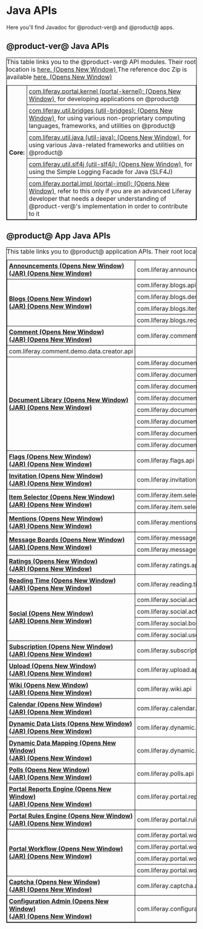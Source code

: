 # Java APIs

Here you'll find Javadoc for @product-ver@ and @product@ apps. 

## @product-ver@ Java APIs

<style>
table, th, td {
    border: 1px solid black;
    border-collapse: collapse;
}
th, td {
    padding: 5px;
    text-align: left;
}
caption {
    text-align: left;
}
</style>
<table style="width:100%">
  <caption>
    This table links you to the @product-ver@ API modules. Their
    root location is  
    <a href="@platform-ref@/7.2-latest/javadocs/" target="_blank">
    here.<span class="opens-new-window-accessible"> (Opens New Window) </span>
    </a> The 
    reference doc Zip is available  
    <a href="@platform-ref@/7.2-latest/" target="_blank">
    here.<span class="opens-new-window-accessible"> (Opens New Window) </span>
    </a>
    <br>
  </caption>

  <tr>
    <th rowspan="5">Core:</th>
    <td>
	<a href="@platform-ref@/7.2-latest/javadocs/portal-kernel/index.html" target="_blank">
	com.liferay.portal.kernel (portal-kernel):<span class="opens-new-window-accessible"> (Opens New Window) </span>
	</a>&nbsp;for developing applications on @product@
    </td>
  </tr>

  <tr>
    <td>
       <a href="@platform-ref@/7.2-latest/javadocs/util-bridges/index.html" target="_blank">
	com.liferay.util.bridges (util-bridges):<span class="opens-new-window-accessible"> (Opens New Window) </span>
	</a>&nbsp;for using various non-proprietary computing languages, frameworks, and utilities
       on @product@
    </td>
  </tr>

  <tr>
    <td>
       <a href="@platform-ref@/7.2-latest/javadocs/util-java/index.html" target="_blank">
	com.liferay.util.java (util-java):<span class="opens-new-window-accessible"> (Opens New Window) </span>
	</a>&nbsp;for using various Java-related frameworks and utilities on @product@
    </td>
  </tr>

  <tr>
    <td>
       <a href="@platform-ref@/7.2-latest/javadocs/util-slf4j/index.html" target="_blank">
	com.liferay.util.slf4j (util-slf4j):<span class="opens-new-window-accessible"> (Opens New Window) </span>
	</a>&nbsp;for using the Simple Logging Facade for Java (SLF4J)
    </td>
  </tr>

  <tr>
    <td>
       <a href="@platform-ref@/7.2-latest/javadocs/portal-impl/index.html" target="_blank">
	com.liferay.portal.impl (portal-impl):<span class="opens-new-window-accessible"> (Opens New Window) </span>
	</a>&nbsp;refer to this only if you are an advanced Liferay developer that needs a deeper
       understanding of @product-ver@'s implementation in order to contribute to it
    </td>
  </tr>

</table>

## @product@ App Java APIs

<style>
table, th, td {
    border: 1px solid black;
    border-collapse: collapse;
}
th, td {
    padding: 5px;
    text-align: left;
}
caption {
    text-align: left;
}
</style>
<table style="width:100%">
  <caption>
    This table links you to @product@ application APIs. Their root location is 
    <a href="@app-ref@" target="_blank">
    here.<span class="opens-new-window-accessible"> (Opens New Window) </span>
    </a>
    <br>
  </caption>

<!-- Collab -->
  <tr>
    <th rowspan="1">
      <a href="@app-ref@/announcements/latest/javadocs/" target="_blank">
      Announcements<span class="opens-new-window-accessible"> (Opens New Window) </span>
      </a>
      <br>
      <a href="@app-ref@/announcements/latest/" target="_blank">
       (JAR)<span class="opens-new-window-accessible"> (Opens New Window) </span>
      </a>
    </th>
    <td>
       com.liferay.announcements.api
      </td>
  </tr>

  <tr>
    <th rowspan="4">
      <a href="@app-ref@/blogs/latest/javadocs/" target="_blank">
      Blogs<span class="opens-new-window-accessible"> (Opens New Window) </span>
      </a>
      <br>
      <a href="@app-ref@/blogs/latest/" target="_blank">
       (JAR)<span class="opens-new-window-accessible"> (Opens New Window) </span>
      </a>
    </th>
    <td>
       com.liferay.blogs.api
      </td>
  </tr>
  <tr>
    <td>
    com.liferay.blogs.demo.data.creator.api
      </td>
  </tr>
  <tr>
    <td>
    com.liferay.blogs.item.selector.api
      </td>
  </tr>
  <tr>
    <td>
    com.liferay.blogs.recent.bloggers.api
      </td>
  </tr>

  <tr>
    <th rowspan="1">
      <a href="@app-ref@/comment/latest/javadocs/" target="_blank">
      Comment<span class="opens-new-window-accessible"> (Opens New Window) </span>
      </a>
      <br>
      <a href="@app-ref@/comment/latest/" target="_blank">
       (JAR)<span class="opens-new-window-accessible"> (Opens New Window) </span>
      </a>
    </th>
    <td>
       com.liferay.comment.api
      </td>
  </tr>
  <tr>
    <td>
       com.liferay.comment.demo.data.creator.api
      </td>
  </tr>

  <tr>
    <th rowspan="8">
      <a href="@app-ref@/document-library/latest/javadocs/" target="_blank">
      Document Library<span class="opens-new-window-accessible"> (Opens New Window) </span>
      </a>
      <br>
      <a href="@app-ref@/document-library/latest/" target="_blank">
       (JAR)<span class="opens-new-window-accessible"> (Opens New Window) </span>
      </a>
    </th>
    <td>
       com.liferay.document.library.api
      </td>
  </tr>
  <tr>
    <td>
       com.liferay.document.library.content.api
      </td>
  </tr>
  <tr>
    <td>
       com.liferay.document.library.demo.data.creator.api
      </td>
  </tr>
  <tr>
    <td>
       com.liferay.document.library.file.rank.api
      </td>
  </tr>
  <tr>
    <td>
       com.liferay.document.library.repository.authorization.api
      </td>
  </tr>
  <tr>
    <td>
       com.liferay.document.library.repository.cmis.api
      </td>
  </tr>
  <tr>
    <td>
       com.liferay.document.library.repository.external.api
      </td>
  </tr>
  <tr>
    <td>
       com.liferay.document.library.sync.api
      </td>
  </tr>

  <tr>
    <th rowspan="1">
      <a href="@app-ref@/flags/latest/javadocs/" target="_blank">
      Flags<span class="opens-new-window-accessible"> (Opens New Window) </span>
      </a>
      <br>
      <a href="@app-ref@/flags/latest/" target="_blank">
       (JAR)<span class="opens-new-window-accessible"> (Opens New Window) </span>
      </a>
    </th>
    <td>
       com.liferay.flags.api
      </td>
  </tr>

  <tr>
    <th rowspan="1">
      <a href="@app-ref@/invitation/latest/javadocs/" target="_blank">
      Invitation<span class="opens-new-window-accessible"> (Opens New Window) </span>
      </a>
      <br>
      <a href="@app-ref@/invitation/latest/" target="_blank">
       (JAR)<span class="opens-new-window-accessible"> (Opens New Window) </span>
      </a>
    </th>
    <td>
       com.liferay.invitation.invite.members.api
      </td>
  </tr>

  <tr>
    <th rowspan="2">
      <a href="@app-ref@/item-selector/latest/javadocs/" target="_blank">
      Item Selector<span class="opens-new-window-accessible"> (Opens New Window) </span>
      </a>
      <br>
      <a href="@app-ref@/item-selector/latest/" target="_blank">
       (JAR)<span class="opens-new-window-accessible"> (Opens New Window) </span>
      </a>
    </th>
    <td>
       com.liferay.item.selector.api
      </td>
  </tr>
  <tr>
    <td>
       com.liferay.item.selector.criteria.api
      </td>
  </tr>

  <tr>
    <th rowspan="1">
      <a href="@app-ref@/mentions/latest/javadocs/" target="_blank">
      Mentions<span class="opens-new-window-accessible"> (Opens New Window) </span>
      </a>
      <br>
      <a href="@app-ref@/mentions/latest/" target="_blank">
       (JAR)<span class="opens-new-window-accessible"> (Opens New Window) </span>
      </a>
    </th>
    <td>
       com.liferay.mentions.api
      </td>
  </tr>

  <tr>
    <th rowspan="2">
      <a href="@app-ref@/message-boards/latest/javadocs/" target="_blank">
      Message Boards<span class="opens-new-window-accessible"> (Opens New Window) </span>
      </a>
      <br>
      <a href="@app-ref@/message-boards/latest/" target="_blank">
       (JAR)<span class="opens-new-window-accessible"> (Opens New Window) </span>
      </a>
    </th>
    <td>
       com.liferay.message.boards.api
      </td>
  </tr>
  <tr>
    <td>
       com.liferay.message.boards.demo.data.creator.api
      </td>
  </tr>

  <tr>
    <th rowspan="1">
      <a href="@app-ref@/ratings/latest/javadocs/" target="_blank">
      Ratings<span class="opens-new-window-accessible"> (Opens New Window) </span>
      </a>
      <br>
      <a href="@app-ref@/ratings/latest/" target="_blank">
       (JAR)<span class="opens-new-window-accessible"> (Opens New Window) </span>
      </a>
    </th>
    <td>
        com.liferay.ratings.api
      </td>
  </tr>

  <tr>
    <th rowspan="1">
      <a href="@app-ref@/reading-time/latest/javadocs/" target="_blank">
      Reading Time<span class="opens-new-window-accessible"> (Opens New Window) </span>
      </a>
      <br>
      <a href="@app-ref@/reading-time/latest/" target="_blank">
       (JAR)<span class="opens-new-window-accessible"> (Opens New Window) </span>
      </a>
    </th>
    <td>
        com.liferay.reading.time.api
      </td>
  </tr>

  <tr>
    <th rowspan="4">
      <a href="@app-ref@/social/latest/javadocs/" target="_blank">
      Social<span class="opens-new-window-accessible"> (Opens New Window) </span>
      </a>
      <br>
      <a href="@app-ref@/social/latest/" target="_blank">
       (JAR)<span class="opens-new-window-accessible"> (Opens New Window) </span>
      </a>
    </th>
    <td>
        com.liferay.social.activities.api
      </td>
  </tr>
  <tr>
    <td>
       com.liferay.social.activity.api
      </td>
  </tr>
  <tr>
    <td>
       com.liferay.social.bookmarks.api
      </td>
  </tr>
  <tr>
    <td>
       com.liferay.social.user.statistics.api
      </td>
  </tr>

  <tr>
    <th rowspan="1">
      <a href="@app-ref@/subscription/latest/javadocs/" target="_blank">
      Subscription<span class="opens-new-window-accessible"> (Opens New Window) </span>
      </a>
      <br>
      <a href="@app-ref@/subscription/latest/" target="_blank">
       (JAR)<span class="opens-new-window-accessible"> (Opens New Window) </span>
      </a>
    </th>
    <td>
        com.liferay.subscription.api
      </td>
  </tr>

  <tr>
    <th rowspan="1">
      <a href="@app-ref@/upload/latest/javadocs/" target="_blank">
      Upload<span class="opens-new-window-accessible"> (Opens New Window) </span>
      </a>
      <br>
      <a href="@app-ref@/upload/latest/" target="_blank">
       (JAR)<span class="opens-new-window-accessible"> (Opens New Window) </span>
      </a>
    </th>
    <td>
         com.liferay.upload.api
      </td>
  </tr>

  <tr>
    <th rowspan="1">
      <a href="@app-ref@/wiki/latest/javadocs/" target="_blank">
      Wiki<span class="opens-new-window-accessible"> (Opens New Window) </span>
      </a>
      <br>
      <a href="@app-ref@/wiki/latest/" target="_blank">
       (JAR)<span class="opens-new-window-accessible"> (Opens New Window) </span>
      </a>
    </th>
    <td>
         com.liferay.wiki.api
      </td>
  </tr>

<!-- Forms & Workflow -->
  <tr>
    <th rowspan="1">
      <a href="@app-ref@/calendar/latest/javadocs/" target="_blank">
      Calendar<span class="opens-new-window-accessible"> (Opens New Window) </span>
      </a>
      <br>
      <a href="@app-ref@/calendar/latest/" target="_blank">
       (JAR)<span class="opens-new-window-accessible"> (Opens New Window) </span>
      </a>
    </th>
    <td>
         com.liferay.calendar.api
      </td>
  </tr>

  <tr>
    <th rowspan="1">
      <a href="@app-ref@/dynamic-data-lists/latest/javadocs/" target="_blank">
      Dynamic Data Lists<span class="opens-new-window-accessible"> (Opens New Window) </span>
      </a>
      <br>
      <a href="@app-ref@/dynamic-data-lists/latest/" target="_blank">
       (JAR)<span class="opens-new-window-accessible"> (Opens New Window) </span>
      </a>
    </th>
    <td>
         com.liferay.dynamic.data.lists.api
      </td>
  </tr>

  <tr>
    <th rowspan="1">
      <a href="@app-ref@/dynamic-data-mapping/latest/javadocs/" target="_blank">
      Dynamic Data Mapping<span class="opens-new-window-accessible"> (Opens New Window) </span>
      </a>
      <br>
      <a href="@app-ref@/dynamic-data-mapping/latest/" target="_blank">
       (JAR)<span class="opens-new-window-accessible"> (Opens New Window) </span>
      </a>
    </th>
    <td>
         com.liferay.dynamic.data.mapping.api
      </td>
  </tr>

  <tr>
    <th rowspan="1">
      <a href="@app-ref@/polls/latest/javadocs/" target="_blank">
      Polls<span class="opens-new-window-accessible"> (Opens New Window) </span>
      </a>
      <br>
      <a href="@app-ref@/polls/latest/" target="_blank">
       (JAR)<span class="opens-new-window-accessible"> (Opens New Window) </span>
      </a>
    </th>
    <td>
         com.liferay.polls.api
      </td>
  </tr>

  <tr>
    <th rowspan="1">
      <a href="@app-ref@/portal-reports-engine/latest/javadocs/" target="_blank">
      Portal Reports Engine<span class="opens-new-window-accessible"> (Opens New Window) </span>
      </a>
      <br>
      <a href="@app-ref@/portal-reports-engine/latest/" target="_blank">
       (JAR)<span class="opens-new-window-accessible"> (Opens New Window) </span>
      </a>
    </th>
    <td>
         com.liferay.portal.reports.engine.api
      </td>
  </tr>

  <tr>
    <th rowspan="1">
      <a href="@app-ref@/portal-rules-engine/latest/javadocs/" target="_blank">
      Portal Rules Engine<span class="opens-new-window-accessible"> (Opens New Window) </span>
      </a>
      <br>
      <a href="@app-ref@/portal-rules-engine/latest/" target="_blank">
       (JAR)<span class="opens-new-window-accessible"> (Opens New Window) </span>
      </a>
    </th>
    <td>
          com.liferay.portal.rules.engine.api
      </td>
  </tr>

  <tr>
    <th rowspan="4">
      <a href="@app-ref@/portal-workflow/latest/javadocs/" target="_blank">
      Portal Workflow<span class="opens-new-window-accessible"> (Opens New Window) </span>
      </a>
      <br>
      <a href="@app-ref@/portal-workflow/latest/" target="_blank">
       (JAR)<span class="opens-new-window-accessible"> (Opens New Window) </span>
      </a>
    </th>
    <td>
          com.liferay.portal.workflow.api
      </td>
  </tr>
  <tr>
    <td>
       com.liferay.portal.workflow.kaleo.api
      </td>
  </tr>
  <tr>
    <td>
       com.liferay.portal.workflow.kaleo.definition.api
      </td>
  </tr>
  <tr>
    <td>
       com.liferay.portal.workflow.kaleo.runtime.api
      </td>
  </tr>

<!-- Foundation -->
  <tr>
    <th rowspan="1">
      <a href="@app-ref@/captcha/latest/javadocs/" target="_blank">
      Captcha<span class="opens-new-window-accessible"> (Opens New Window) </span>
      </a>
      <br>
      <a href="@app-ref@/captcha/latest/" target="_blank">
       (JAR)<span class="opens-new-window-accessible"> (Opens New Window) </span>
      </a>
    </th>
    <td>
          com.liferay.captcha.api
      </td>
  </tr>

  <tr>
    <th rowspan="1">
      <a href="@app-ref@/configuration-admin/latest/javadocs/" target="_blank">
      Configuration Admin<span class="opens-new-window-accessible"> (Opens New Window) </span>
      </a>
      <br>
      <a href="@app-ref@/configuration-admin/latest/" target="_blank">
       (JAR)<span class="opens-new-window-accessible"> (Opens New Window) </span>
      </a>
    </th>
    <td>
          com.liferay.configuration.admin.api
      </td>
  </tr>

</table>


